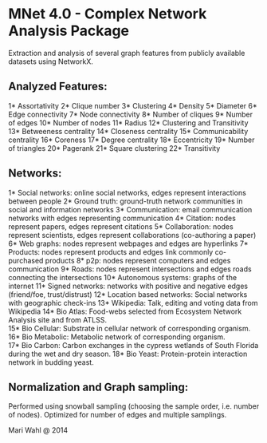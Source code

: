 MNet 4.0 - Complex Network Analysis Package
===========================================

Extraction and analysis of several graph features from publicly available datasets using NetworkX.

Analyzed Features:
------------------

1* Assortativity
2* Clique number
3* Clustering
4* Density
5* Diameter
6* Edge connectivity
7* Node connectivity
8* Number of cliques
9* Number of edges
10* Number of nodes
11* Radius
12* Clustering and Transitivity
13* Betweeness centrality
14* Closeness centrality
15* Communicability centrality
16* Coreness
17* Degree centrality
18* Eccentricity
19* Number of triangles
20* Pagerank
21* Square clustering
22* Transitivity





Networks:
---------
1* Social networks: online social networks, edges represent interactions between people
2* Ground truth: ground-truth network communities in social and information networks 
3* Communication: email communication networks with edges representing communication
4* Citation: nodes represent papers, edges represent citations
5* Collaboration: nodes represent scientists, edges represent collaborations (co-authoring a paper)
6* Web graphs: nodes represent webpages and edges are hyperlinks
7* Products: nodes represent products and edges link commonly co-purchased products
8* p2p: nodes represent computers and edges communication
9* Roads: nodes represent intersections and edges roads connecting the intersections
10* Autonomous systems: graphs of the internet
11* Signed networks: networks with positive and negative edges (friend/foe, trust/distrust)
12* Location based networks: Social networks with geographic check-ins
13* Wikipedia: Talk, editing and voting data from Wikipedia
14* Bio Atlas: Food-webs  selected from Ecosystem Network Analysis site and from ATLSS.                 
15* Bio Cellular: Substrate in cellular network of corresponding organism.     
16* Bio Metabolic: Metabolic network of corresponding organism.      
17* Bio Carbon: Carbon exchanges in the cypress wetlands of South Florida during the wet and dry season. 
18* Bio Yeast: Protein-protein interaction network in budding yeast.  



Normalization and Graph sampling:
---------------------------------
Performed using snowball sampling (choosing the sample order, i.e. number of nodes). Optimized for number of edges and multiple samplings.



Mari Wahl @ 2014

